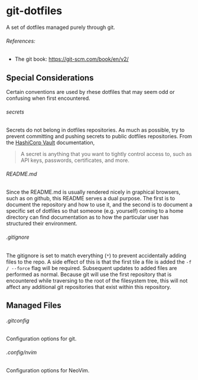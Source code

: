# git-dotfiles

A set of dotfiles managed purely through git.

###### References:
- The git book: https://git-scm.com/book/en/v2/

## Special Considerations

Certain conventions are used by rhese dotfiles that may seem odd or confusing
when first encountered.

###### secrets
Secrets do not belong in dotfiles repositories. As much as possible, try to
prevent committing and pushing secrets to public dotfiles repositories. From
the [HashiCorp Vault](https://www.vaultproject.io/) documentation,

> A secret is anything that you want to tightly control access to,
> such as API keys, passwords, certificates, and more.

###### README.md
Since the README.md is usually rendered nicely in graphical browsers, such
as on github, this README serves a dual purpose. The first is to document
the repository and how to use it, and the second is to document a specific
set of dotfiles so that someone (e.g. yourself) coming to a home directory
can find documentation as to how the particular user has structured their
environment.

###### .gitignore
The gitignore is set to match everything (`*`) to prevent accidentally adding
files to the repo. A side effect of this is that the first tile a file is
added the `-f / --force` flag will be required. Subsequent updates to added
files are performed as normal. Because git will use the first repository that
is encountered while traversing to the root of the filesystem tree, this will
not affect any additional git repositories that exist within this repository.

## Managed Files

###### .gitconfig
Configuration options for git.

###### .config/nvim
Configuration options for NeoVim.
